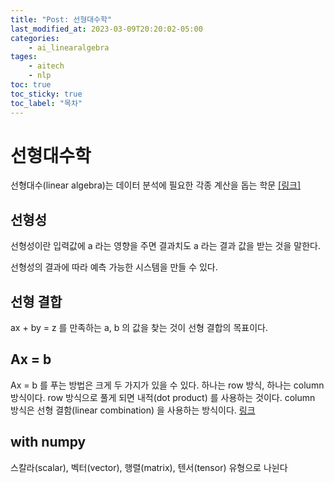 ```yaml
---
title: "Post: 선형대수학"
last_modified_at: 2023-03-09T20:20:02-05:00
categories:
    - ai_linearalgebra
tages:
    - aitech
    - nlp
toc: true
toc_sticky: true
toc_label: "목차"
---
```




# 선형대수학
선형대수(linear algebra)는 데이터 분석에 필요한 각종 계산을 돕는 학문 [[링크]](https://datascienceschool.net/02%20mathematics/02.01%20%EB%8D%B0%EC%9D%B4%ED%84%B0%EC%99%80%20%ED%96%89%EB%A0%AC.html)



## 선형성
선형성이란 입력값에  a 라는 영향을 주면 결과치도 a 라는 결과 값을 받는 것을 말한다.

선형성의 결과에 따라 예측 가능한 시스템을 만들 수 있다. 

## 선형 결합
ax + by = z 를 만족하는 a, b 의 값을 찾는 것이 선형 결합의 목표이다. 

## Ax = b
Ax = b 를 푸는 방법은 크게 두 가지가 있을 수 있다. 하나는 row 방식, 하나는 column 방식이다. row 방식으로 풀게 되면 내적(dot product) 를 사용하는 것이다. column 방식은 선형 결함(linear combination) 을 사용하는 방식이다. [링크](https://twlab.tistory.com/category/Fundamentals/Linear%20Algebra?page=8)

## with numpy
스칼라(scalar), 벡터(vector), 행렬(matrix), 텐서(tensor) 유형으로 나뉜다

```

```